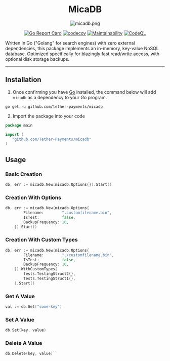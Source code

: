 <div align="center">

# MicaDB

![micadb.png](micadb.png)

[![Go Report Card](https://goreportcard.com/badge/Tether-Payments/MicaDB)](https://goreportcard.com/report/Tether-Payments/MicaDB)
[![codecov](https://codecov.io/gh/Tether-Payments/MicaDB/graph/badge.svg?token=HSQihDsyQD)](https://codecov.io/gh/Tether-Payments/MicaDB)
[![Maintainability](https://api.codeclimate.com/v1/badges/985996f054bb932299a0/maintainability)](https://codeclimate.com/github/Tether-Payments/MicaDB/maintainability)
[![CodeQL](https://github.com/lydianpay/MicaDB/actions/workflows/github-code-scanning/codeql/badge.svg)](https://github.com/lydianpay/MicaDB/actions/workflows/github-code-scanning/codeql)


</div>

Written in Go ("Golang" for search engines) with zero external dependencies, this package implements an in-memory, 
key-value NoSQL database. Optimized specifically for blazingly fast read/write access, with optional disk storage 
backups.

---

## Installation
1. Once confirming you have [Go](https://go.dev/doc/install) installed, the command below will add
   `micadb` as a dependency to your Go program.
```shell
go get -u github.com/tether-payments/micadb
```
2. Import the package into your code
```go
package main

import (
   "github.com/Tether-Payments/micadb"
)
```

## Usage

### Basic Creation
```go
db, err := micadb.New(micadb.Options{}).Start()
```

### Creation With Options
```go
db, err := micadb.New(micadb.Options{
		Filename:        ".customfilename.bin",
		IsTest:          false,
		BackupFrequency: 10,
	}).Start()
```

### Creation With Custom Types
```go
db, err := micadb.New(micadb.Options{
		Filename:        "./customfilename.bin",
		IsTest:          false,
		BackupFrequency: 10,
	}).WithCustomTypes(
		tests.TestingStruct2{},
		tests.TestingStruct1{},
	).Start()
```

### Get A Value
```go
val := db.Get("some-key")
```

### Set A Value
```go
db.Set(key, value)
```

### Delete A Value
```go
db.Delete(key, value)``
```
